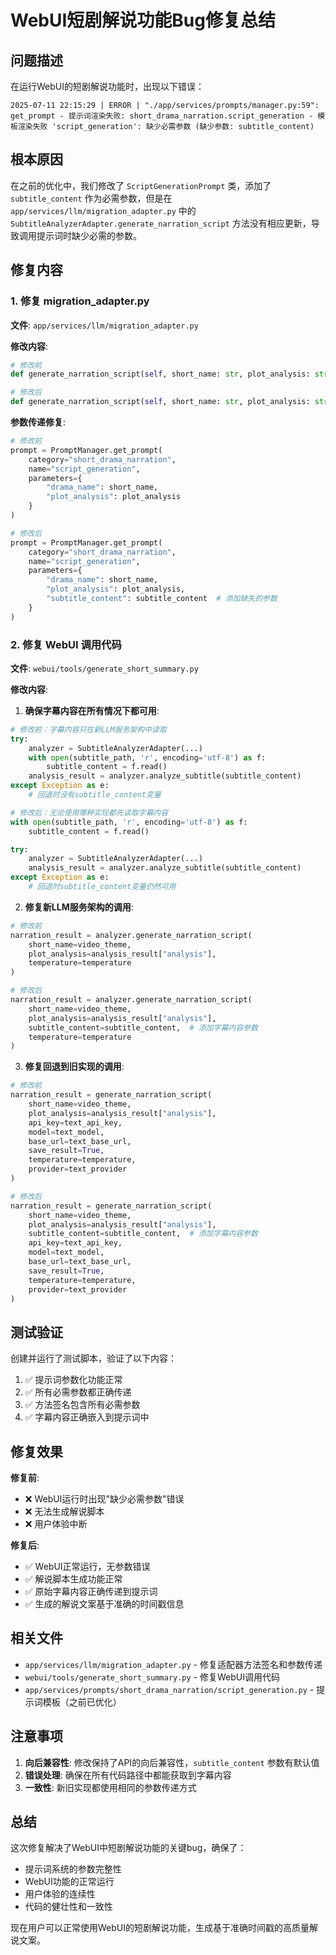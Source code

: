 # WebUI短剧解说功能Bug修复总结

## 问题描述

在运行WebUI的短剧解说功能时，出现以下错误：

```
2025-07-11 22:15:29 | ERROR | "./app/services/prompts/manager.py:59": get_prompt - 提示词渲染失败: short_drama_narration.script_generation - 模板渲染失败 'script_generation': 缺少必需参数 (缺少参数: subtitle_content)
```

## 根本原因

在之前的优化中，我们修改了 `ScriptGenerationPrompt` 类，添加了 `subtitle_content` 作为必需参数，但是在 `app/services/llm/migration_adapter.py` 中的 `SubtitleAnalyzerAdapter.generate_narration_script` 方法没有相应更新，导致调用提示词时缺少必需的参数。

## 修复内容

### 1. 修复 migration_adapter.py

**文件**: `app/services/llm/migration_adapter.py`

**修改内容**:
```python
# 修改前
def generate_narration_script(self, short_name: str, plot_analysis: str, temperature: float = 0.7) -> Dict[str, Any]:

# 修改后  
def generate_narration_script(self, short_name: str, plot_analysis: str, subtitle_content: str = "", temperature: float = 0.7) -> Dict[str, Any]:
```

**参数传递修复**:
```python
# 修改前
prompt = PromptManager.get_prompt(
    category="short_drama_narration",
    name="script_generation",
    parameters={
        "drama_name": short_name,
        "plot_analysis": plot_analysis
    }
)

# 修改后
prompt = PromptManager.get_prompt(
    category="short_drama_narration", 
    name="script_generation",
    parameters={
        "drama_name": short_name,
        "plot_analysis": plot_analysis,
        "subtitle_content": subtitle_content  # 添加缺失的参数
    }
)
```

### 2. 修复 WebUI 调用代码

**文件**: `webui/tools/generate_short_summary.py`

**修改内容**:

1. **确保字幕内容在所有情况下都可用**:
```python
# 修改前：字幕内容只在新LLM服务架构中读取
try:
    analyzer = SubtitleAnalyzerAdapter(...)
    with open(subtitle_path, 'r', encoding='utf-8') as f:
        subtitle_content = f.read()
    analysis_result = analyzer.analyze_subtitle(subtitle_content)
except Exception as e:
    # 回退时没有subtitle_content变量

# 修改后：无论使用哪种实现都先读取字幕内容
with open(subtitle_path, 'r', encoding='utf-8') as f:
    subtitle_content = f.read()

try:
    analyzer = SubtitleAnalyzerAdapter(...)
    analysis_result = analyzer.analyze_subtitle(subtitle_content)
except Exception as e:
    # 回退时subtitle_content变量仍然可用
```

2. **修复新LLM服务架构的调用**:
```python
# 修改前
narration_result = analyzer.generate_narration_script(
    short_name=video_theme,
    plot_analysis=analysis_result["analysis"],
    temperature=temperature
)

# 修改后
narration_result = analyzer.generate_narration_script(
    short_name=video_theme,
    plot_analysis=analysis_result["analysis"],
    subtitle_content=subtitle_content,  # 添加字幕内容参数
    temperature=temperature
)
```

3. **修复回退到旧实现的调用**:
```python
# 修改前
narration_result = generate_narration_script(
    short_name=video_theme,
    plot_analysis=analysis_result["analysis"],
    api_key=text_api_key,
    model=text_model,
    base_url=text_base_url,
    save_result=True,
    temperature=temperature,
    provider=text_provider
)

# 修改后
narration_result = generate_narration_script(
    short_name=video_theme,
    plot_analysis=analysis_result["analysis"],
    subtitle_content=subtitle_content,  # 添加字幕内容参数
    api_key=text_api_key,
    model=text_model,
    base_url=text_base_url,
    save_result=True,
    temperature=temperature,
    provider=text_provider
)
```

## 测试验证

创建并运行了测试脚本，验证了以下内容：

1. ✅ 提示词参数化功能正常
2. ✅ 所有必需参数都正确传递
3. ✅ 方法签名包含所有必需参数
4. ✅ 字幕内容正确嵌入到提示词中

## 修复效果

**修复前**:
- ❌ WebUI运行时出现"缺少必需参数"错误
- ❌ 无法生成解说脚本
- ❌ 用户体验中断

**修复后**:
- ✅ WebUI正常运行，无参数错误
- ✅ 解说脚本生成功能正常
- ✅ 原始字幕内容正确传递到提示词
- ✅ 生成的解说文案基于准确的时间戳信息

## 相关文件

- `app/services/llm/migration_adapter.py` - 修复适配器方法签名和参数传递
- `webui/tools/generate_short_summary.py` - 修复WebUI调用代码
- `app/services/prompts/short_drama_narration/script_generation.py` - 提示词模板（之前已优化）

## 注意事项

1. **向后兼容性**: 修改保持了API的向后兼容性，`subtitle_content` 参数有默认值
2. **错误处理**: 确保在所有代码路径中都能获取到字幕内容
3. **一致性**: 新旧实现都使用相同的参数传递方式

## 总结

这次修复解决了WebUI中短剧解说功能的关键bug，确保了：
- 提示词系统的参数完整性
- WebUI功能的正常运行
- 用户体验的连续性
- 代码的健壮性和一致性

现在用户可以正常使用WebUI的短剧解说功能，生成基于准确时间戳的高质量解说文案。
